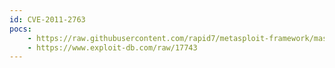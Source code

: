 ```yaml
---
id: CVE-2011-2763
pocs:
    - https://raw.githubusercontent.com/rapid7/metasploit-framework/master/modules/exploits/unix/http/lifesize_room.rb
    - https://www.exploit-db.com/raw/17743
---
```

